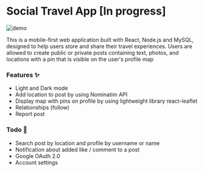 # Social Travel App [In progress]

![demo](https://github.com/marcinkotowski/social-travel-app/assets/105087767/03041649-a4e4-4dbe-b6d9-d796c78e14a0)

This is a mobile-first web application built with React, Node.js and MySQL, designed to help users store and share their travel experiences.  Users are allowed to create public or private posts containing text, photos, and locations with a pin that is visible on the user's profile map

### Features :sparkles:
- Light and Dark mode
- Add location to post by using Nominatim API
- Display map with pins on profile by using lightweight library react-leaflet
- Relationships (follow)
- Report post

### Todo :memo:
- Search post by location and profile by username or name
- Notification about added like / comment to a post
- Google OAuth 2.0
- Account settings

